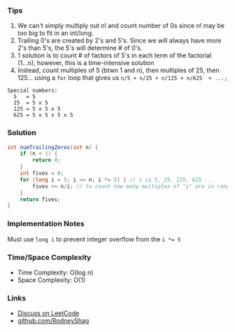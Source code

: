 ### Tips

1. We can't simply multiply out n! and count number of 0s since n! may be too big to fit in an int/long.
1. Trailing 0's are created by 2's and 5's. Since we will always have more 2's than 5's, the 5's will determine # of 0's.
1. 1 solution is to count # of factors of 5's in each term of the factorial (1...n), however, this is a time-intensive solution
1. Instead, count multiples of 5 (btwn 1 and n), then multiples of 25, then 125... using a `for` loop that gives us `n/5 + n/25 + n/125 + n/625  + ...;`


```
Special numbers:
  5   = 5
  25  = 5 x 5
  125 = 5 x 5 x 5
  625 = 5 x 5 x 5 x 5
```

### Solution
```java
int numTrailingZeros(int n) {
    if (n < 1) {
        return 0;
    }
    int fives = 0;
    for (long i = 5; i <= n; i *= 5) { // i is 5, 25, 125, 625 ...
        fives += n/i; // to count how many multiples of "i" are in range 1...n, we just do n/i
    }
    return fives;
}
```

### Implementation Notes

Must use `long i` to prevent integer overflow from the `i *= 5`

### Time/Space Complexity

-  Time Complexity: O(log n)
- Space Complexity: O(1)

### Links

- [Discuss on LeetCode](https://leetcode.com/problems/factorial-trailing-zeroes/discuss/313449)
- [github.com/RodneyShag](https://github.com/RodneyShag)

